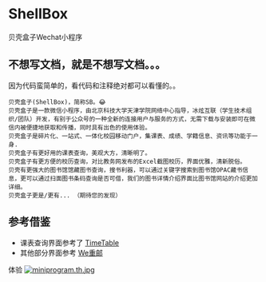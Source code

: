 # ShellBox
贝壳盒子Wechat小程序
## 不想写文档，就是不想写文档。。。
因为代码蛮简单的，看代码和注释绝对都可以看懂的。。

```
贝壳盒子(ShellBox)，简称SB。😂
贝壳盒子是一款微信小程序，由北京科技大学天津学院网络中心指导，冰炫互联（学生技术组织/团队）开发，有别于公众号的一种全新的连接用户与服务的方式，无需下载与安装即可在微信内被便捷地获取和传播，同时具有出色的使用体验。
贝壳盒子是碎片化、一站式、一体化校园移动门户，集课表、成绩、学籍信息、资讯等功能于一身.
贝壳盒子有更好用的课表查询，美观大方，清晰明了。
贝壳盒子有更方便的校历查询，对比教务网发布的Excel截图校历，界面优雅，清新脱俗。
贝壳有更强大的图书馆馆藏图书查询，搜书利器，可以通过关键字搜索到图书馆OPAC藏书信息，更可以通过扫面图书条码查询是否可借，我们的图书详情介绍界面比图书馆网站的介绍更加详细。
贝壳盒子更是/更有... （期待您的发现）
```

## 参考借鉴
 - 课表查询界面参考了
[TimeTable](https://github.com/qq273681448/TimeTable)
 - 其他部分界面参考
 [We重邮](https://github.com/mcc108/wecqupt)

体验
[![miniprogram.th.jpg](http://www.z4a.net/images/2018/05/04/miniprogram.th.jpg)](小程序体验码)
